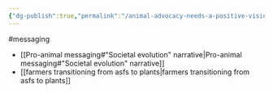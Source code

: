 ```yaml
---
{"dg-publish":true,"permalink":"/animal-advocacy-needs-a-positive-vision/","created":"2025-03-19T16:07:38.221+00:00","updated":"2025-10-10T23:49:26.698+01:00"}
---
```


#messaging 

- [[Pro-animal messaging#"Societal evolution" narrative\|Pro-animal messaging#"Societal evolution" narrative]]
- [[farmers transitioning from asfs to plants\|farmers transitioning from asfs to plants]]